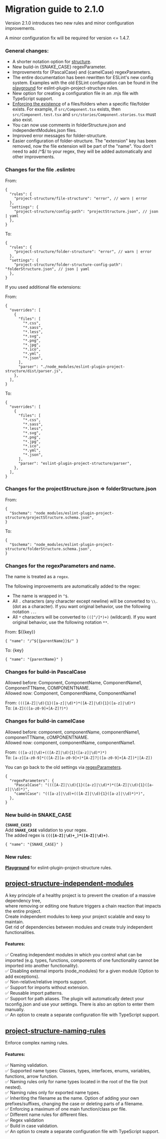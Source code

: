 # Migration guide to 2.1.0

Version 2.1.0 introduces two new rules and minor configuration improvements.

A minor configuration fix will be required for version <= 1.4.7.

### General changes:

- A shorter notation option for [structure](https://github.com/Igorkowalski94/eslint-plugin-project-structure/blob/main/documentation/project-structure-folder-structure.md#structure).
- New build-in {SNAKE_CASE} regexParameter.
- Improvements for {PascalCase} and {camelCase} regexParameters.
- The entire documentation has been rewritten for ESLint's new config system. Examples with the old ESLint configuration can be found in the [playground](https://github.com/Igorkowalski94/eslint-plugin-project-structure-playground) for eslint-plugin-project-structure rules.
- New option for creating a configuration file in an .mjs file with TypeScript support.
- [Enforcing the existence](https://github.com/Igorkowalski94/eslint-plugin-project-structure/blob/main/documentation/project-structure-folder-structure.md#enforce-existence) of a files/folders when a specific file/folder exists. For example, if `src/Component.tsx` exists, then `src/Component.test.tsx` and `src/stories/Component.stories.tsx` must also exist.
- You can now use comments in folderStructure.json and independentModules.json files.
- Improved error messages for folder-structure.
- Easier configuration of folder-structure. The "extension" key has been removed, now the file extension will be part of the "name". You don't need to add /^$/ to your regex, they will be added automatically and other improvements.

### Changes for the file .eslintrc

From:

```jsonc
{
  "rules": {
    "project-structure/file-structure": "error", // warn | error
  },
  "settings": {
    "project-structure/config-path": "projectStructure.json", // json | yaml
  },
}
```

To:

```jsonc
{
  "rules": {
    "project-structure/folder-structure": "error", // warn | error
  },
  "settings": {
    "project-structure/folder-structure-config-path": "folderStructure.json", // json | yaml
  },
}
```

If you used additional file extensions:

From:

```jsonc
{
  "overrides": [
    {
      "files": [
        "*.css",
        "*.sass",
        "*.less",
        "*.svg",
        "*.png",
        "*.jpg",
        "*.ico",
        "*.yml",
        "*.json",
      ],
      "parser": "./node_modules/eslint-plugin-project-structure/dist/parser.js",
    },
  ],
}
```

To:

```jsonc
{
  "overrides": [
    {
      "files": [
        "*.css",
        "*.sass",
        "*.less",
        "*.svg",
        "*.png",
        "*.jpg",
        "*.ico",
        "*.yml",
        "*.json",
      ],
      "parser": "eslint-plugin-project-structure/parser",
    },
  ],
}
```

### Changes for the projectStructure.json => folderStructure.json

From:

```jsonc
{
  "$schema": "node_modules/eslint-plugin-project-structure/projectStructure.schema.json",
}
```

To:

```jsonc
{
  "$schema": "node_modules/eslint-plugin-project-structure/folderStructure.schema.json",
}
```

### Changes for the regexParameters and name.

The name is treated as a `regex`.

The following improvements are automatically added to the regex:

- The name is wrapped in `^$`.
- All `.` characters (any character except newline) will be converted to `\\.` (dot as a character).
  If you want original behavior, use the following notation `..`.
- All `*` characters will be converted to `(([^/]*)+)` (wildcard).
  If you want original behavior, use the following notation `**`.

From: ${{key}}

```jsonc
{ "name": "/^${{parentName}}$/" }
```

To: {key}

```jsonc
{ "name": "{parentName}" }
```

### Changes for build-in PascalCase

Allowed before: Component, ComponentName, ComponentName1, ComponenTTName, COMPONENTNAME.<br>
Allowed now: Component, ComponentName, ComponentName1<br>

From: `((([A-Z]|\d){1}([a-z]|\d)*)*([A-Z]|\d){1}([a-z]|\d)*)`<br>
To: `[A-Z](([a-z0-9]+[A-Z]?)*)`<br>

### Changes for build-in camelCase

Allowed before: component, componentName, componentName1, componenTTName, cOMPONENTNAME.<br>
Allowed now: component, componentName, componentName1.<br>

From: `(([a-z]|\d)+(([A-Z]|\d){1}([a-z]|\d)*)*)`<br>
To: `[a-z][a-z0-9]*(([A-Z][a-z0-9]+)*[A-Z]?|([a-z0-9]+[A-Z])*|[A-Z])`<br>

You can go back to the old settings via [regexParameters](https://github.com/Igorkowalski94/eslint-plugin-project-structure/blob/main/documentation/project-structure-folder-structure.md#regex-parameters).

```jsonc
{
  "regexParameters": {
    "PascalCase": "((([A-Z]|\\d){1}([a-z]|\\d)*)*([A-Z]|\\d){1}([a-z]|\\d)*)",
    "camelCase": "(([a-z]|\\d)+(([A-Z]|\\d){1}([a-z]|\\d)*)*)",
  },
}
```

### New build-in SNAKE_CASE

**`{SNAKE_CASE}`**<br>
Add **`SNAKE_CASE`** validation to your regex.<br>
The added regex is **`((([A-Z]|\d)+_)*([A-Z]|\d)+)`**.

```jsonc
{ "name": "{SNAKE_CASE}" }
```

### New rules:

[**Playground**](https://github.com/Igorkowalski94/eslint-plugin-project-structure-playground) for eslint-plugin-project-structure rules.

## **[project-structure-independent-modules](https://github.com/Igorkowalski94/eslint-plugin-project-structure/blob/main/documentation/project-structure-independent-modules.md)**

A key principle of a healthy project is to prevent the creation of a massive dependency tree,<br>
where removing or editing one feature triggers a chain reaction that impacts the entire project.<br>
Create independent modules to keep your project scalable and easy to maintain.<br>
Get rid of dependencies between modules and create truly independent functionalities.<br>

#### Features:

✅ Creating independent modules in which you control what can be imported (e.g. types, functions, components of one functionality cannot be imported into another functionality).<br>
✅ Disabling external imports (node_modules) for a given module (Option to add exceptions). <br>
✅ Non-relative/relative imports support. <br>
✅ Support for imports without extension. <br>
✅ Reusable import patterns. <br>
✅ Support for path aliases. The plugin will automatically detect your tsconfig.json and use your settings. There is also an option to enter them manually.<br>
✅ An option to create a separate configuration file with TypeScript support.<br>

## **[project-structure-naming-rules](https://github.com/Igorkowalski94/eslint-plugin-project-structure/blob/main/documentation/project-structure-naming-rules.md)**

Enforce complex naming rules.

#### Features:

✅ Naming validation. <br>
✅ Supported name types: Classes, types, interfaces, enums, variables, functions, arrow function.<br>
✅ Naming rules only for name types located in the root of the file (not nested).<br>
✅ Naming rules only for exported name types.<br>
✅ Inheriting the filename as the name. Option of adding your own prefixes/suffixes, changing the case or deleting parts of a filename.<br>
✅ Enforcing a maximum of one main function/class per file.<br>
✅ Different name rules for different files.<br>
✅ Regex validation<br>
✅ Build in case validation.<br>
✅ An option to create a separate configuration file with TypeScript support.<br>
